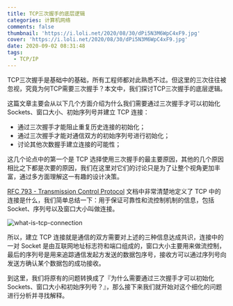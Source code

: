 ```yaml
---
title: TCP三次握手的底层逻辑
categories: 计算机网络
comments: false
thumbnail: 'https://i.loli.net/2020/08/30/dPi5N3M6WpC4xF9.jpg'
cover: 'https://i.loli.net/2020/08/30/dPi5N3M6WpC4xF9.jpg'
date: 2020-09-02 08:31:48
tags:
  - TCP/IP
---
```


TCP三次握手是基础中的基础，所有工程师都对此熟悉不过。但这里的三次往往被忽视，究竟为何TCP需要三次握手？本文中，我们探讨TCP三次握手的底层逻辑。

这篇文章主要会从以下几个方面介绍为什么我们需要通过三次握手才可以初始化 Sockets、窗口大小、初始序列号并建立 TCP 连接：

- 通过三次握手才能阻止重复历史连接的初始化；
- 通过三次握手才能对通信双方的初始序列号进行初始化；
- 讨论其他次数握手建立连接的可能性；

这几个论点中的第一个是 TCP 选择使用三次握手的最主要原因，其他的几个原因相比之下都是次要的原因，我们在这里对它们的讨论只是为了让整个视角更加丰富，通过多方面理解这一有趣的设计决策。

<!--more-->

[RFC 793 - Transmission Control Protocol](https://tools.ietf.org/html/rfc793) 文档中非常清楚地定义了 TCP 中的连接是什么，我们简单总结一下：用于保证可靠性和流控制机制的信息，包括 Socket、序列号以及窗口大小叫做连接。



![what-is-tcp-connection](https://i.loli.net/2020/09/02/dfQg4A3Y1JqeyTu.png)

所以，建立 TCP 连接就是通信的双方需要对上述的三种信息达成共识，连接中的一对 Socket 是由互联网地址标志符和端口组成的，窗口大小主要用来做流控制，最后的序列号是用来追踪通信发起方发送的数据包序号，接收方可以通过序列号向发送方确认某个数据包的成功接收。

到这里，我们将原有的问题转换成了『为什么需要通过三次握手才可以初始化 Sockets、窗口大小和初始序列号？』，那么接下来我们就开始对这个细化的问题进行分析并寻找解释。

